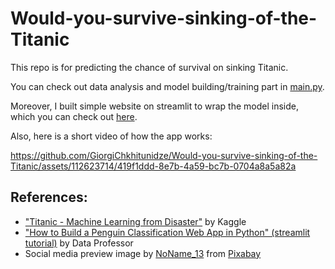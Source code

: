 # Would-you-survive-sinking-of-the-Titanic
 This repo is for predicting the chance of survival on sinking Titanic. 
 
You can check out data analysis and model building/training part in <a href="https://nbviewer.org/github/GiorgiChkhitunidze/Would-you-survive-sinking-of-the-Titanic/blob/main/main.ipynb?flush_cache=true">main.py</a>. 
 
Moreover, I built simple website on streamlit to wrap the model inside, which you can check out <a href="https://giorgichkhitunidze-would-you-survive-sinking-titanic-app-6oody9.streamlit.app/">here</a>. 
 
Also, here is a short video of how the app works:
 

https://github.com/GiorgiChkhitunidze/Would-you-survive-sinking-of-the-Titanic/assets/112623714/419f1ddd-8e7b-4a59-bc7b-0704a8a5a82a

 
## References:
- <a href="https://www.kaggle.com/competitions/titanic/data">"Titanic - Machine Learning from Disaster"</a> by Kaggle
- <a href="https://www.youtube.com/watch?v=Eai1jaZrRDs&list=PLtqF5YXg7GLmCvTswG32NqQypOuYkPRUE&index=4">"How to Build a Penguin Classification Web App in Python" (streamlit tutorial)</a> by Data Professor
- Social media preview image by <a href="https://pixabay.com/users/noname_13-2364555/?utm_source=link-attribution&utm_medium=referral&utm_campaign=image&utm_content=3401500">NoName_13</a> from <a href="https://pixabay.com//?utm_source=link-attribution&utm_medium=referral&utm_campaign=image&utm_content=3401500">Pixabay</a>
